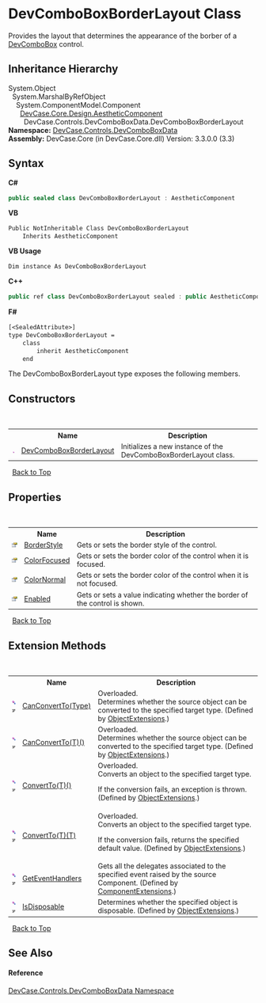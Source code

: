 # DevComboBoxBorderLayout Class
 

Provides the layout that determines the appearance of the borber of a <a href="T_DevCase_Controls_DevComboBox">DevComboBox</a> control.


## Inheritance Hierarchy
System.Object<br />&nbsp;&nbsp;System.MarshalByRefObject<br />&nbsp;&nbsp;&nbsp;&nbsp;System.ComponentModel.Component<br />&nbsp;&nbsp;&nbsp;&nbsp;&nbsp;&nbsp;<a href="T_DevCase_Core_Design_AestheticComponent">DevCase.Core.Design.AestheticComponent</a><br />&nbsp;&nbsp;&nbsp;&nbsp;&nbsp;&nbsp;&nbsp;&nbsp;DevCase.Controls.DevComboBoxData.DevComboBoxBorderLayout<br />
**Namespace:**&nbsp;<a href="N_DevCase_Controls_DevComboBoxData">DevCase.Controls.DevComboBoxData</a><br />**Assembly:**&nbsp;DevCase.Core (in DevCase.Core.dll) Version: 3.3.0.0 (3.3)

## Syntax

**C#**<br />
``` C#
public sealed class DevComboBoxBorderLayout : AestheticComponent
```

**VB**<br />
``` VB
Public NotInheritable Class DevComboBoxBorderLayout
	Inherits AestheticComponent
```

**VB Usage**<br />
``` VB Usage
Dim instance As DevComboBoxBorderLayout
```

**C++**<br />
``` C++
public ref class DevComboBoxBorderLayout sealed : public AestheticComponent
```

**F#**<br />
``` F#
[<SealedAttribute>]
type DevComboBoxBorderLayout =  
    class
        inherit AestheticComponent
    end
```

The DevComboBoxBorderLayout type exposes the following members.


## Constructors
&nbsp;<table><tr><th></th><th>Name</th><th>Description</th></tr><tr><td>![Public method](media/pubmethod.gif "Public method")</td><td><a href="M_DevCase_Controls_DevComboBoxData_DevComboBoxBorderLayout__ctor">DevComboBoxBorderLayout</a></td><td>
Initializes a new instance of the DevComboBoxBorderLayout class.</td></tr></table>&nbsp;
<a href="#devcomboboxborderlayout-class">Back to Top</a>

## Properties
&nbsp;<table><tr><th></th><th>Name</th><th>Description</th></tr><tr><td>![Public property](media/pubproperty.gif "Public property")</td><td><a href="P_DevCase_Controls_DevComboBoxData_DevComboBoxBorderLayout_BorderStyle">BorderStyle</a></td><td>
Gets or sets the border style of the control.</td></tr><tr><td>![Public property](media/pubproperty.gif "Public property")</td><td><a href="P_DevCase_Controls_DevComboBoxData_DevComboBoxBorderLayout_ColorFocused">ColorFocused</a></td><td>
Gets or sets the border color of the control when it is focused.</td></tr><tr><td>![Public property](media/pubproperty.gif "Public property")</td><td><a href="P_DevCase_Controls_DevComboBoxData_DevComboBoxBorderLayout_ColorNormal">ColorNormal</a></td><td>
Gets or sets the border color of the control when it is not focused.</td></tr><tr><td>![Public property](media/pubproperty.gif "Public property")</td><td><a href="P_DevCase_Controls_DevComboBoxData_DevComboBoxBorderLayout_Enabled">Enabled</a></td><td>
Gets or sets a value indicating whether the border of the control is shown.</td></tr></table>&nbsp;
<a href="#devcomboboxborderlayout-class">Back to Top</a>

## Extension Methods
&nbsp;<table><tr><th></th><th>Name</th><th>Description</th></tr><tr><td>![Public Extension Method](media/pubextension.gif "Public Extension Method")![Code example](media/CodeExample.png "Code example")</td><td><a href="M_DevCase_Core_Extensions_Object_ObjectExtensions_CanConvertTo">CanConvertTo(Type)</a></td><td>Overloaded.  
Determines whether the source object can be converted to the specified target type.
 (Defined by <a href="T_DevCase_Core_Extensions_Object_ObjectExtensions">ObjectExtensions</a>.)</td></tr><tr><td>![Public Extension Method](media/pubextension.gif "Public Extension Method")![Code example](media/CodeExample.png "Code example")</td><td><a href="M_DevCase_Core_Extensions_Object_ObjectExtensions_CanConvertTo__1">CanConvertTo(T)()</a></td><td>Overloaded.  
Determines whether the source object can be converted to the specified target type.
 (Defined by <a href="T_DevCase_Core_Extensions_Object_ObjectExtensions">ObjectExtensions</a>.)</td></tr><tr><td>![Public Extension Method](media/pubextension.gif "Public Extension Method")![Code example](media/CodeExample.png "Code example")</td><td><a href="M_DevCase_Core_Extensions_Object_ObjectExtensions_ConvertTo__1">ConvertTo(T)()</a></td><td>Overloaded.  
Converts an object to the specified target type. 

 If the conversion fails, an exception is thrown.
 (Defined by <a href="T_DevCase_Core_Extensions_Object_ObjectExtensions">ObjectExtensions</a>.)</td></tr><tr><td>![Public Extension Method](media/pubextension.gif "Public Extension Method")![Code example](media/CodeExample.png "Code example")</td><td><a href="M_DevCase_Core_Extensions_Object_ObjectExtensions_ConvertTo__1_1">ConvertTo(T)(T)</a></td><td>Overloaded.  
Converts an object to the specified target type. 

 If the conversion fails, returns the specified default value.
 (Defined by <a href="T_DevCase_Core_Extensions_Object_ObjectExtensions">ObjectExtensions</a>.)</td></tr><tr><td>![Public Extension Method](media/pubextension.gif "Public Extension Method")![Code example](media/CodeExample.png "Code example")</td><td><a href="M_DevCase_Core_Extensions_Component_ComponentExtensions_GetEventHandlers">GetEventHandlers</a></td><td>
Gets all the delegates associated to the specified event raised by the source Component.
 (Defined by <a href="T_DevCase_Core_Extensions_Component_ComponentExtensions">ComponentExtensions</a>.)</td></tr><tr><td>![Public Extension Method](media/pubextension.gif "Public Extension Method")![Code example](media/CodeExample.png "Code example")</td><td><a href="M_DevCase_Core_Extensions_Object_ObjectExtensions_IsDisposable">IsDisposable</a></td><td>
Determines whether the specified object is disposable.
 (Defined by <a href="T_DevCase_Core_Extensions_Object_ObjectExtensions">ObjectExtensions</a>.)</td></tr></table>&nbsp;
<a href="#devcomboboxborderlayout-class">Back to Top</a>

## See Also


#### Reference
<a href="N_DevCase_Controls_DevComboBoxData">DevCase.Controls.DevComboBoxData Namespace</a><br />